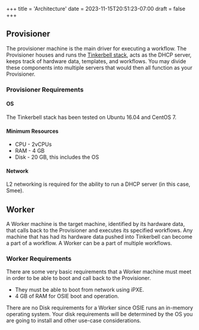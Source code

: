 +++
title = 'Architecture'
date = 2023-11-15T20:51:23-07:00
draft = false
+++

## Provisioner

The provisioner machine is the main driver for executing a workflow.
The Provisioner houses and runs the [Tinkerbell stack], acts as the DHCP server, keeps track of hardware data, templates, and workflows.
You may divide these components into multiple servers that would then all function as your Provisioner.

### Provisioner Requirements

#### OS

The Tinkerbell stack has been tested on Ubuntu 16.04 and CentOS 7.

#### Minimum Resources

- CPU - 2vCPUs
- RAM - 4 GB
- Disk - 20 GB, this includes the OS

#### Network

L2 networking is required for the ability to run a DHCP server (in this case, Smee).

## Worker

A Worker machine is the target machine, identified by its hardware data, that calls back to the Provisioner and executes its specified workflows.
Any machine that has had its hardware data pushed into Tinkerbell can become a part of a workflow.
A Worker can be a part of multiple workflows.

### Worker Requirements

There are some very basic requirements that a Worker machine must meet in order to be able to boot and call back to the Provisioner.

- They must be able to boot from network using iPXE.
- 4 GB of RAM for OSIE boot and operation.

There are no Disk requirements for a Worker since OSIE runs an in-memory operating system.
Your disk requirements will be determined by the OS you are going to install and other use-case considerations.

[tinkerbell stack]: /#whats-powering-tinkerbell
